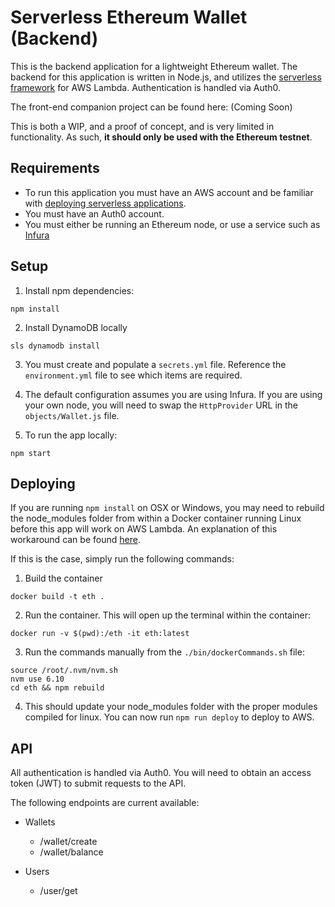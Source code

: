 # Serverless Ethereum Wallet (Backend)
This is the backend application for a lightweight Ethereum wallet. The backend for this application is written in Node.js, and utilizes the [serverless framework](https://github.com/serverless/serverless) for AWS Lambda. Authentication is handled via Auth0.

The front-end companion project can be found here: (Coming Soon)

This is both a WIP, and a proof of concept, and is very limited in functionality. As such, **it should only be used with the Ethereum testnet**. 

## Requirements
- To run this application you must have an AWS account and be familiar with [deploying serverless applications](https://serverless.com/framework/docs/providers/aws/guide/deploying/).
- You must have an Auth0 account.
- You must either be running an Ethereum node, or use a service such as [Infura](https://infura.io/)

## Setup

1. Install npm dependencies:
```
npm install
```
2. Install DynamoDB locally
```
sls dynamodb install
```
3. You must create and populate a `secrets.yml` file. Reference the `environment.yml` file to see which items are required.

4. The default configuration assumes you are using Infura. If you are using your own node, you will need to swap the `HttpProvider` URL in the `objects/Wallet.js` file.

5. To run the app locally:
```
npm start
```

## Deploying

If you are running `npm install` on OSX or Windows, you may need to rebuild the node_modules folder from within a Docker container running Linux before this app will work on AWS Lambda. An explanation of this workaround can be found [here](https://www.thepolyglotdeveloper.com/2017/12/deploying-native-nodejs-dependencies-aws-lambda/).

If this is the case, simply run the following commands:

1. Build the container
```
docker build -t eth .
```

2. Run the container. This will open up the terminal within the container:
```
docker run -v $(pwd):/eth -it eth:latest
```

3. Run the commands manually from the `./bin/dockerCommands.sh` file:
```
source /root/.nvm/nvm.sh 
nvm use 6.10
cd eth && npm rebuild
```

4. This should update your node_modules folder with the proper modules compiled for linux. You can now run `npm run deploy` to deploy to AWS.

## API

All authentication is handled via Auth0. You will need to obtain an access token (JWT) to submit requests to the API.

The following endpoints are current available:
* Wallets
  * /wallet/create
  * /wallet/balance

* Users
  * /user/get
